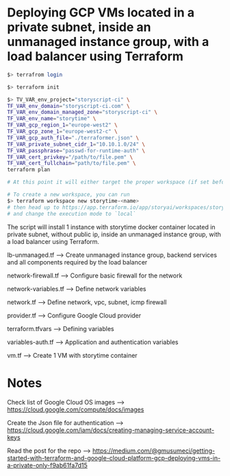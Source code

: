 # Deploying GCP VMs located in a private subnet, inside an unmanaged instance group, with a load balancer using Terraform

```bash
$> terrafrom login

$> terraform init

$> TV_VAR_env_project="storyscript-ci" \
TF_VAR_env_domain="storyscript-ci.com" \
TF_VAR_env_domain_managed_zone="storyscript-ci" \
TF_VAR_env_name="storytime" \
TF_VAR_gcp_region_1="europe-west2" \
TF_VAR_gcp_zone_1="europe-west2-c" \
TF_VAR_gcp_auth_file="./terraformer.json" \
TF_VAR_private_subnet_cidr_1="10.10.1.0/24" \
TF_VAR_passphrase="passwd-for-runtime-auth" \
TF_VAR_cert_privkey="/path/to/file.pem" \
TF_VAR_cert_fullchain="path/to/file.pem" \
terraform plan

# At this point it will either target the proper workspace (if set before), or ask you to choose one from TFCloud

# To create a new workspace, you can run
$> terraform workspace new storytime-<name>
# then head up to https://app.terraform.io/app/storyai/workspaces/storytime-<name>/settings/general
# and change the execution mode to `local`
```

The script will install 1 instance with storytime docker container located in private subnet, without public ip, inside an unmanaged instance group, with a load balancer using Terraform.

lb-unmanaged.tf --> Create unmanaged instance group, backend services and all components required by the load balancer 

network-firewall.tf --> Configure basic firewall for the network

network-variables.tf --> Define network variables

network.tf --> Define network, vpc, subnet, icmp firewall

provider.tf --> Configure Google Cloud provider

terraform.tfvars --> Defining variables 

variables-auth.tf --> Application and authentication variables

vm.tf --> Create 1 VM with storytime container

# Notes

Check list of Google Cloud OS images --> https://cloud.google.com/compute/docs/images

Create the Json file for authentication --> https://cloud.google.com/iam/docs/creating-managing-service-account-keys

Read the post for the repo --> https://medium.com/@gmusumeci/getting-started-with-terraform-and-google-cloud-platform-gcp-deploying-vms-in-a-private-only-f9ab61fa7d15
